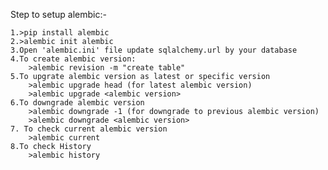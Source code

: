 Step to setup alembic:-

    1.>pip install alembic
    2.>alembic init alembic
    3.Open 'alembic.ini' file update sqlalchemy.url by your database
    4.To create alembic version:
        >alembic revision -m "create table"
    5.To upgrate alembic version as latest or specific version
        >alembic upgrade head (for latest alembic version)
        >alembic upgrade <alembic version>
    6.To downgrade alembic version
        >alembic downgrade -1 (for downgrade to previous alembic version)
        >alembic downgrade <alembic version>
    7. To check current alembic version
        >alembic current
    8.To check History
        >alembic history
        
